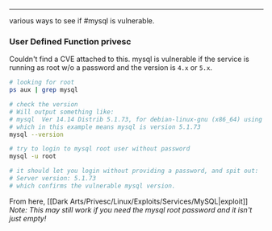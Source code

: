 -- -
various ways to see if #mysql is vulnerable. 
### User Defined Function privesc
Couldn't find a CVE attached to this. mysql is vulnerable if the service is running as root w/o a password and the version is `4.x` or `5.x`.
```bash
# looking for root
ps aux | grep mysql

# check the version
# Will output something like: 
# mysql  Ver 14.14 Distrib 5.1.73, for debian-linux-gnu (x86_64) using readline 6.1
# which in this example means mysql is version 5.1.73
mysql --version

# try to login to mysql root user without password
mysql -u root

# it should let you login without providing a password, and spit out:
# Server version: 5.1.73
# which confirms the vulnerable mysql version.
```
From here, [[Dark Arts/Privesc/Linux/Exploits/Services/MySQL|exploit]]
*Note: This may still work if you need the mysql root password and it isn't just empty!*